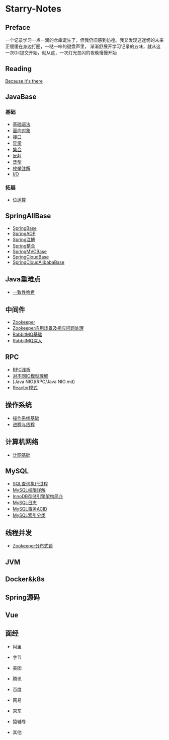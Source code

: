 # Starry-Notes

## Preface

一个记录学习一点一滴的仓库诞生了，但我仍旧感到彷徨。我又发现这迷惘的未来正缓缓在身边打圈，一哒一咔的键盘声里，
渐渐舒展开学习记录的五味，就从这一次Git提交开始，就从这，一次灯光忽闪的夜晚慢慢开始

## Reading
[Because it's there](https://wardseptember.github.io/notes/#/)

## JavaBase

### 基础
- [基础语法](JavaBase/基础语法.md)
- [面向对象](JavaBase/面向对象.md)
- [接口](JavaBase/接口.md)
- [异常](JavaBase/异常.md)
- [集合](JavaBase/集合.md)
- [反射](JavaBase/反射.md)
- [泛型](JavaBase/泛型.md)
- [枚举注解](JavaBase/枚举注解.md)
- [I/O](JavaBase/IO.md)

### 拓展
- [位运算](JavaBase/位运算.md)

## SpringAllBase
- [SpringBase](SpringAllBase/Spring/SpringBase.md)
- [SpringAOP](SpringAllBase/Spring/SpringAOP.md)
- [Spring注解](SpringAllBase/Spring/Spring注解.md)
- [Spring整合](SpringAllBase/Spring/Spring整合.md)
- [SpringMVCBase](SpringAllBase/SpringMVC/SpringMVC.md)
- [SpringCloudBase](SpringAllBase/SpringCloud/SpringCloud.md)
- [SpringCloudAlibabaBase](SpringAllBase/SpringCloudAlibaba/SpringCloudAlibaba.md)

## Java重难点
- [一致性哈希](KeyPoints/ConsistentHashing.md)



## 中间件

- [Zookeeper](MiddleWare/Zookeeper.md)
- [Zookeeper应用场景及相应问题处理](MiddleWare/Zookeeper应用场景及相应问题处理.md)
- [RabbitMQ基础](MiddleWare/RabbitMQ基础.md)
- [RabbitMQ深入](MiddleWare/RabbitMQ深入.md)



## RPC

- [RPC浅析](RPC/RPC浅析.md)
- [对不同IO模型理解](RPC/对不同IO模型理解.md)
- [Java NIO](RPC/Java NIO.md)
- [Reactor模式](RPC/Reactor模式.md)




## 操作系统
- [操作系统基础](OperatingSystem/操作系统基础.md)
- [进程与线程](OperatingSystem/进程与线程.md)

## 计算机网络
- [计网基础](ComputerNetworking/计网基础.md)

## MySQL
- [SQL查询执行过程](MySQL/SQL查询执行过程.md)
- [MySQL权限详解](MySQL/MySQL权限详解.md)
- [InnoDB存储引擎架构简介](MySQL/InnoDB存储引擎架构简介.md)
- [MySQL日志](MySQL/MySQL日志.md)
- [MySQL事务ACID](MySQL/MySQL事务ACID.md)
- [MySQL索引分类](MySQL/MySQL索引分类.md)

## 线程并发
- [Zookeeper分布式锁](Concurrency/Zookeeper分布式锁.md)

## JVM

## Docker&k8s

## Spring源码

## Vue

## 面经

- 阿里

- 字节

- 美团

- 腾讯

- 百度

- 网易

- 京东

- 猿辅导

- 其他